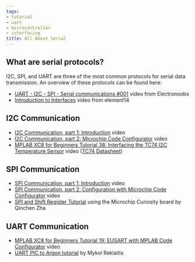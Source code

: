 ```yaml
---
tags:
- tutorial
- uart
- microcontroller
- interfacing
title: All About Serial
---
```


## What are serial protocols?

I2C, SPI, and UART are three of the most common protocols for serial data transmission. An overview of these protocols can be found here:

-   [UART - I2C - SPI - Serial communications #001](https://www.youtube.com/watch?v=IyGwvGzrqp8) video from Electronoobs
-   [Introduction to Interfaces](https://www.youtube.com/watch?v=nMZJwspSkAc) video from element14

## I2C Communication

-   [I2C Communication, part 1: Introduction](https://www.youtube.com/watch?v=A-RQ5ShriHY&list=PL3lfkED2i6JcJH-OETxsI43e8M-7eLeL-&index=27) video
-   [I2C Communication, part 2: Microchip Code Configurator](https://www.youtube.com/watch?v=1M1n8oEw9zk&list=PL3lfkED2i6JcJH-OETxsI43e8M-7eLeL-&index=28) video
-   [MPLAB XC8 for Beginners Tutorial 38: Interfacing the TC74 I2C Temperature Sensor](https://www.youtube.com/watch?v=uxYf_k8UB3Q&list=PL3lfkED2i6JcJH-OETxsI43e8M-7eLeL-&index=29) video ([TC74 Datasheet](http://ww1.microchip.com/downloads/en/devicedoc/21462d.pdf))

## SPI Communication

-   [SPI Communication, part 1: Introduction](https://www.youtube.com/watch?v=c8qg3DK_ZVc&list=PL3lfkED2i6JcJH-OETxsI43e8M-7eLeL-&index=30) video
-   [SPI Communication, part 2: Configuration with Microchip Code Configurator](https://www.youtube.com/watch?v=Y1uPY_9UVPY&list=PL3lfkED2i6JcJH-OETxsI43e8M-7eLeL-&index=31) video
-   [SPI and Shift Register Tutorial](/spi-shift-register-tutorial/) using the Microchip Curiosity board by Qinchen Zha

## UART Communication

-   [MPLAB XC8 for Beginners Tutorial 19: EUSART with MPLAB Code Configurator](https://www.youtube.com/watch?v=jLRTTHI9m94&list=PL3lfkED2i6JcJH-OETxsI43e8M-7eLeL-&index=19) video
-   [UART PIC to Argon tutorial](/uart-pic-to-argon-tutorial/) by Mykol Reklaitis
